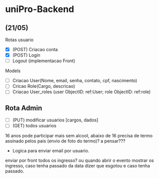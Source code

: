 # uniPro-Backend

## (21/05)

Rotas usuario

- [x] (POST) Criacao conta 
- [x] (POST) Login
- [ ] Logout (implementacao Front)

Models

- [ ] Criacao User(Nome, email, senha, contato, cpf, nascimento)
- [ ] Cricao Role(Cargo, descricao)
- [ ] Criacao User_roles (user ObjectID: ref:User; role ObjectID: ref:role)

## Rota Admin

- [ ] (PUT) modificar usuarios [cargos, dados]
- [ ] (GET) todos usuarios

16 anos pode participar mais sem alcool, abaixo de 16 precisa de termo assinado pelos pais (envio de foto do termo)? a pensar???

- Logica para enviar email por usuario.

enviar por front todos os ingresso? ou quando abrir o evento mostrar os ingresso, caso tenha passado da data dizer que esgotou e caso tenha passado.
